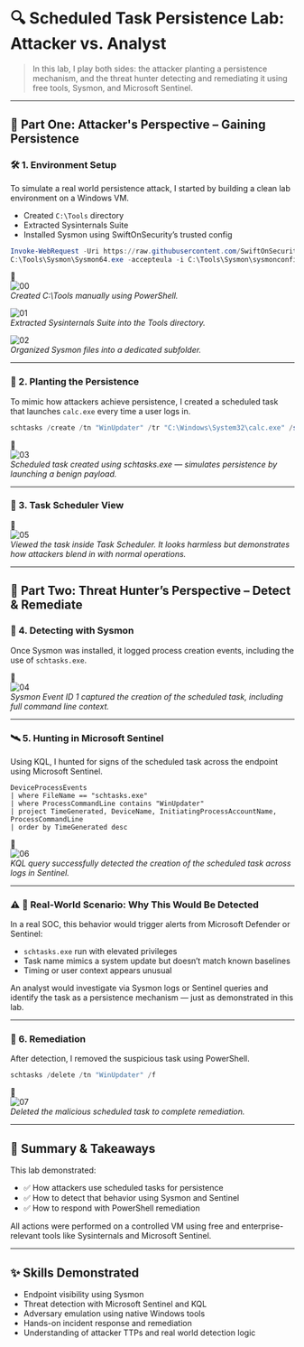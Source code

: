 # 🔍 Scheduled Task Persistence Lab: Attacker vs. Analyst

> In this lab, I play both sides: the attacker planting a persistence mechanism, and the threat hunter detecting and remediating it using free tools, Sysmon, and Microsoft Sentinel.

---

## 🧧 Part One: Attacker's Perspective – Gaining Persistence

### 🛠️ 1. Environment Setup

To simulate a real world persistence attack, I started by building a clean lab environment on a Windows VM.

- Created `C:\Tools` directory
- Extracted Sysinternals Suite
- Installed Sysmon using SwiftOnSecurity’s trusted config

```powershell
Invoke-WebRequest -Uri https://raw.githubusercontent.com/SwiftOnSecurity/sysmon-config/master/sysmonconfig-export.xml -OutFile C:\Tools\Sysmon\sysmonconfig.xml
C:\Tools\Sysmon\Sysmon64.exe -accepteula -i C:\Tools\Sysmon\sysmonconfig.xml
```

📸  
![00](./screenshots/00_powershell_tools_folder_created.png)  
*Created C:\Tools manually using PowerShell.*

![01](./screenshots/01_sysinternals_extracted.png)  
*Extracted Sysinternals Suite into the Tools directory.*

![02](./screenshots/02_sysmon_folder_created_and_files_ready.png)  
*Organized Sysmon files into a dedicated subfolder.*

---

### 🎯 2. Planting the Persistence

To mimic how attackers achieve persistence, I created a scheduled task that launches `calc.exe` every time a user logs in.

```powershell
schtasks /create /tn "WinUpdater" /tr "C:\Windows\System32\calc.exe" /sc onlogon /rl highest /f
```

📸  
![03](./screenshots/031_scheduled_task_created.png)  
*Scheduled task created using schtasks.exe — simulates persistence by launching a benign payload.*

---

### 🧾 3. Task Scheduler View

📸  
![05](./screenshots/05_task_scheduler_visual_confirmation.png)  
*Viewed the task inside Task Scheduler. It looks harmless but demonstrates how attackers blend in with normal operations.*

---

## 🔐 Part Two: Threat Hunter’s Perspective – Detect & Remediate

### 🧠 4. Detecting with Sysmon

Once Sysmon was installed, it logged process creation events, including the use of `schtasks.exe`.

📸  
![04](./screenshots/04_sysmon_detected_scheduled_task.png)  
*Sysmon Event ID 1 captured the creation of the scheduled task, including full command line context.*

---

### 🛰️ 5. Hunting in Microsoft Sentinel

Using KQL, I hunted for signs of the scheduled task across the endpoint using Microsoft Sentinel.

```kql
DeviceProcessEvents
| where FileName == "schtasks.exe"
| where ProcessCommandLine contains "WinUpdater"
| project TimeGenerated, DeviceName, InitiatingProcessAccountName, ProcessCommandLine
| order by TimeGenerated desc
```

📸  
![06](./screenshots/06_sentinel_kql_detection_schtasks.png)  
*KQL query successfully detected the creation of the scheduled task across logs in Sentinel.*

---

### ⚠️ 🧠 Real-World Scenario: Why This Would Be Detected

In a real SOC, this behavior would trigger alerts from Microsoft Defender or Sentinel:

- `schtasks.exe` run with elevated privileges
- Task name mimics a system update but doesn’t match known baselines
- Timing or user context appears unusual

An analyst would investigate via Sysmon logs or Sentinel queries and identify the task as a persistence mechanism — just as demonstrated in this lab.

---

### 🧼 6. Remediation

After detection, I removed the suspicious task using PowerShell.

```powershell
schtasks /delete /tn "WinUpdater" /f
```

📸  
![07](./screenshots/07_scheduled_task_removed.png)  
*Deleted the malicious scheduled task to complete remediation.*

---

## 🧠 Summary & Takeaways

This lab demonstrated:

- ✅ How attackers use scheduled tasks for persistence  
- ✅ How to detect that behavior using Sysmon and Sentinel  
- ✅ How to respond with PowerShell remediation  

All actions were performed on a controlled VM using free and enterprise-relevant tools like Sysinternals and Microsoft Sentinel.

---

## ✨ Skills Demonstrated

- Endpoint visibility using Sysmon  
- Threat detection with Microsoft Sentinel and KQL  
- Adversary emulation using native Windows tools  
- Hands-on incident response and remediation  
- Understanding of attacker TTPs and real world detection logic  
